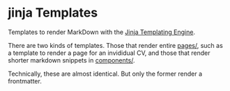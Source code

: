 jinja Templates
===============

Templates to render MarkDown with the [Jinja Templating
Engine](https://jinja.palletsprojects.com/en/3.0.x/templates/).

There are two kinds of templates. Those that render entire [pages/](pages/),
such as a template to render a page for an invididual CV, and those that render
shorter markdown snippets in [components/](components/).

Technically, these are almost identical. But only the former render a
frontmatter.
